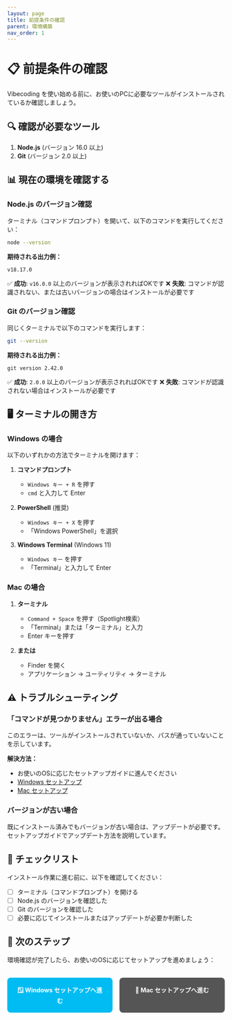 ```yaml
---
layout: page
title: 前提条件の確認
parent: 環境構築
nav_order: 1
---
```


# 📋 前提条件の確認

Vibecoding を使い始める前に、お使いのPCに必要なツールがインストールされているか確認しましょう。

## 🔍 確認が必要なツール

1. **Node.js** (バージョン 16.0 以上)
2. **Git** (バージョン 2.0 以上)

## 📊 現在の環境を確認する

### Node.js のバージョン確認

ターミナル（コマンドプロンプト）を開いて、以下のコマンドを実行してください：

```bash
node --version
```

**期待される出力例：**
```
v18.17.0
```

✅ **成功**: `v16.0.0` 以上のバージョンが表示されればOKです
❌ **失敗**: コマンドが認識されない、または古いバージョンの場合はインストールが必要です

### Git のバージョン確認

同じくターミナルで以下のコマンドを実行します：

```bash
git --version
```

**期待される出力例：**
```
git version 2.42.0
```

✅ **成功**: `2.0.0` 以上のバージョンが表示されればOKです
❌ **失敗**: コマンドが認識されない場合はインストールが必要です

## 🖥️ ターミナルの開き方

### Windows の場合

以下のいずれかの方法でターミナルを開けます：

1. **コマンドプロンプト**
   - `Windows キー + R` を押す
   - `cmd` と入力して Enter

2. **PowerShell** (推奨)
   - `Windows キー + X` を押す
   - 「Windows PowerShell」を選択

3. **Windows Terminal** (Windows 11)
   - `Windows キー` を押す
   - 「Terminal」と入力して Enter

### Mac の場合

1. **ターミナル**
   - `Command + Space` を押す（Spotlight検索）
   - 「Terminal」または「ターミナル」と入力
   - Enter キーを押す

2. **または**
   - Finder を開く
   - アプリケーション → ユーティリティ → ターミナル

## ⚠️ トラブルシューティング

### 「コマンドが見つかりません」エラーが出る場合

このエラーは、ツールがインストールされていないか、パスが通っていないことを示しています。

**解決方法：**
- お使いのOSに応じたセットアップガイドに進んでください
- [Windows セットアップ](/getting-started/windows-setup)
- [Mac セットアップ](/getting-started/mac-setup)

### バージョンが古い場合

既にインストール済みでもバージョンが古い場合は、アップデートが必要です。セットアップガイドでアップデート方法を説明しています。

## 📝 チェックリスト

インストール作業に進む前に、以下を確認してください：

- [ ] ターミナル（コマンドプロンプト）を開ける
- [ ] Node.js のバージョンを確認した
- [ ] Git のバージョンを確認した
- [ ] 必要に応じてインストールまたはアップデートが必要か判断した

## 🎯 次のステップ

環境確認が完了したら、お使いのOSに応じてセットアップを進めましょう：

<div class="navigation-buttons">
  <a href="/getting-started/windows-setup" class="os-button windows">
    🪟 Windows セットアップへ進む
  </a>
  <a href="/getting-started/mac-setup" class="os-button mac">
    🍎 Mac セットアップへ進む
  </a>
</div>

<style>
.navigation-buttons {
  display: flex;
  gap: 1rem;
  margin: 2rem 0;
  flex-wrap: wrap;
}

.os-button {
  flex: 1;
  min-width: 200px;
  padding: 1rem;
  text-align: center;
  border: 2px solid #ddd;
  border-radius: 8px;
  text-decoration: none;
  transition: all 0.3s;
  font-weight: bold;
}

.os-button.windows {
  background-color: #00bcf2;
  color: white;
  border-color: #00bcf2;
}

.os-button.windows:hover {
  background-color: #0099cc;
}

.os-button.mac {
  background-color: #555;
  color: white;
  border-color: #555;
}

.os-button.mac:hover {
  background-color: #333;
}
</style>